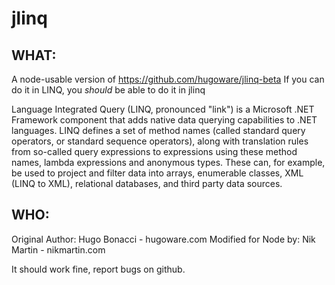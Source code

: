 # jlinq
## WHAT: 
A node-usable version of https://github.com/hugoware/jlinq-beta
If you can do it in LINQ, you *should* be able to do it in jlinq

Language Integrated Query (LINQ, pronounced "link") is a Microsoft 
.NET Framework component that adds native data querying capabilities
to .NET languages.  LINQ defines a set of method names (called standard 
query operators, or standard sequence operators), along with translation
rules from so-called query expressions to expressions using these method 
names, lambda expressions and anonymous types. These can, for example, 
be used to project and filter data into arrays, enumerable classes, XML 
(LINQ to XML), relational databases, and third party data sources. 

## WHO:
Original Author: Hugo Bonacci - hugoware.com
Modified for Node by: Nik Martin - nikmartin.com

It should work fine, report bugs on github.